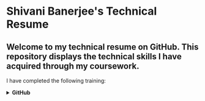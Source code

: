# Shivani Banerjee's Technical Resume

## Welcome to my technical resume on GitHub. This repository displays the technical skills I have acquired through my coursework.

I have completed the following training:

<details closed="">
     <summary><b>GitHub</b></summary>
     <br />
     <p>
     <ul>
          <h3>First Day on GitHub</h3>
          <li>Introduction to GitHub</li>
          <li>Communicating using Markdown</li>
          <li>Uploading your project on GitHub</li>
          <img src="FirstDay.png" alt="Proof of Completion" width="600" height="400" border="2" />
          <br />
          <h3>First Week on GitHub</h3>
          <li>GitHub Pages</li>
          <li>Reviewing pull requests</li>
          <li>Managing merge conflicts</li>
          <li>Securing your workflows</li>
          <img src="FirstWeek.png" alt="Proof of Completion" width="600" height="400" border="2" />
    </ul>
    </p>
    </details>

